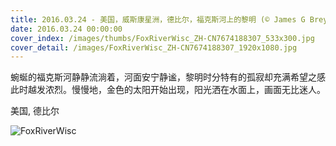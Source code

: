 ```yaml
---
title: 2016.03.24 - 美国，威斯康星洲，德比尔，福克斯河上的黎明 (© James G Brey/Shutterstock)
date: 2016.03.24 00:00:00
cover_index: /images/thumbs/FoxRiverWisc_ZH-CN7674188307_533x300.jpg
cover_detail: /images/FoxRiverWisc_ZH-CN7674188307_1920x1080.jpg
---
```


蜿蜒的福克斯河静静流淌着，河面安宁静谧，黎明时分特有的孤寂却充满希望之感此时越发浓烈。慢慢地，金色的太阳开始出现，阳光洒在水面上，画面无比迷人。

美国, 德比尔

![FoxRiverWisc](/images/FoxRiverWisc_ZH-CN7674188307_1920x1080.jpg)
